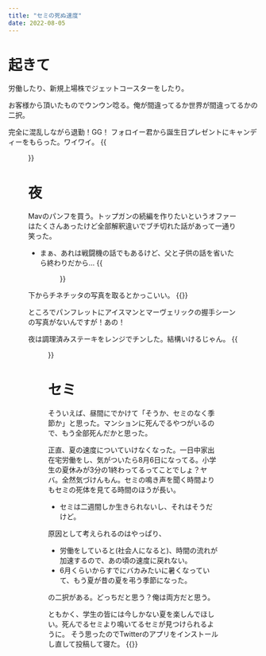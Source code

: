 ```yaml
---
title: "セミの死ぬ速度"
date: 2022-08-05
---
```


# 起きて
労働したり、新規上場株でジェットコースターをしたり。

お客様から頂いたものでウンウン唸る。俺が間違ってるか世界が間違ってるかの二択。

完全に混乱しながら退勤！GG！
フォロイー君から誕生日プレゼントにキャンディーをもらった。ワイワイ。
{{<figure src="/media/2022-08-05-candy.jpeg" alt="candy">}}


# 夜
Mavのパンフを買う。トップガンの続編を作りたいというオファーはたくさんあったけど全部解釈違いでブチ切れた話があって一通り笑った。
- まぁ、あれは戦闘機の話でもあるけど、父と子供の話を省いたら終わりだから...
{{<figure src="/media/2022-08-05-pf.jpeg" alt="pf">}}

下からチネチッタの写真を取るとかっこいい。
{{<tweet user="dango_bot" id="1555910415644733440">}}

ところでパンフレットにアイスマンとマーヴェリックの握手シーンの写真がないんですが！あの！

夜は調理済みステーキをレンジでチンした。結構いけるじゃん。
{{<figure src="/media/2022-08-05-dinner.jpeg" alt="dinner">}}

# セミ
そういえば、昼間にでかけて「そうか、セミのなく季節か」と思った。マンションに死んでるやつがいるので、もう全部死んだかと思った。

正直、夏の速度についていけなくなった。一日中家出在宅労働をし、気がついたら8月6日になってる。小学生の夏休みが3分の1終わってるってことでしょ？ヤバ。全然気づけんもん。セミの鳴き声を聞く時間よりもセミの死体を見てる時間のほうが長い。
- セミは二週間しか生きられないし、それはそうだけど。

原因として考えられるのはやっぱり、
- 労働をしていると(社会人になると)、時間の流れが加速するので、あの頃の速度に戻れない。
- 6月くらいからすでにバカみたいに暑くなっていて、もう夏が昔の夏を弔う季節になった。

の二択がある。どっちだと思う？俺は両方だと思う。

ともかく、学生の皆には今しかない夏を楽しんでほしい。死んでるセミより鳴いてるセミが見つけられるように。
そう思ったのでTwitterのアプリをインストールし直して投稿して寝た。
{{<tweet user="dango_bot" id="1555607280892067840">}}
